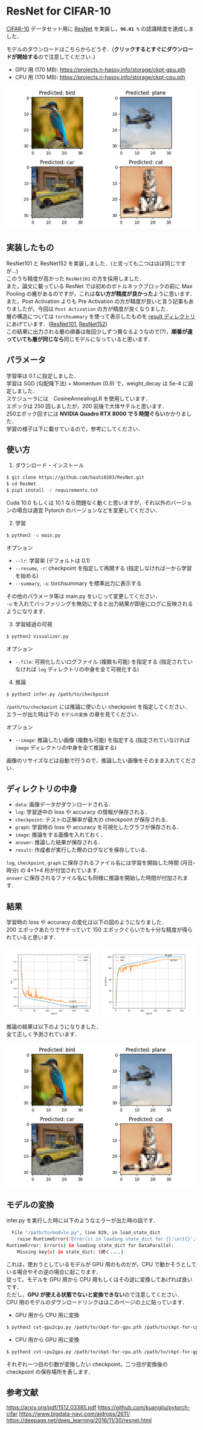 # ResNet for CIFAR-10

[CIFAR-10](https://www.cs.toronto.edu/~kriz/cifar.html) データセット用に [ResNet](https://arxiv.org/pdf/1512.03385.pdf) を実装し，**`96.01 %`** の認識精度を達成しました．

モデルのダウンロードはこちらからどうぞ．(**クリックするとすぐにダウンロードが開始する**ので注意してください．)
- GPU 用 (170 MB): https://projects.n-hassy.info/storage/ckpt-gpu.pth
- CPU 用 (170 MB): https://projects.n-hassy.info/storage/ckpt-cpu.pth

![answer](result/answer.png)

## 実装したもの
ResNet101 と ResNet152 を実装しました．(と言っても二つはほぼ同じですが…)<br>
このうち精度が高かった `ResNet101` の方を採用しました．<br>
また，論文に載っている ResNet では初めのボトルネックブロックの前に Max Pooling の層があるのですが，これは**ない方が精度が良かった**ように思います．<br>
また，Post Activation よりも Pre Activation の方が精度が良いと言う記事もありましたが，今回は `Post Activation` の方が精度が良くなりました．<br>
層の構造については `torchsummary` を使って表示したものを [result ディレクトリ](result) にあげています．([ResNet101](result/resnet101-summary.txt), [ResNet152](result/resnet152-summary.txt))<br>
この結果に出力される層の順番は毎回少しずつ異なるようなので(?)，**順番が違っていても層が同じなら**同じモデルになっていると思います．

## パラメータ
学習率は 0.1 に設定しました．<br>
学習は SGD (勾配降下法) + Momentum (0.9) で，weight_decay は 5e-4 に設定しました．<br>
スケジューラには　CosineAnnealingLR を使用しています．<br>
エポックは 250 回しましたが，200 前後で大体サチルと思います．<br>
250エポック回すには **NVIDIA Quadro RTX 8000 で 5 時間ぐらい**かかりました．<br>
学習の様子は下に載せているので，参考にしてください．

## 使い方
1. ダウンロード・インストール
```bash
$ git clone https://github.com/hashi0203/ResNet.git
$ cd ResNet
$ pip3 install -r requirements.txt
```
Cuda 10.0 もしくは 10.1 なら問題なく動くと思いますが，それ以外のバージョンの場合は適宜 Pytorch のバージョンなどを変更してください．

2. 学習
```bash
$ python3 -u main.py
```
オプション
- `--lr`: 学習率 (デフォルトは 0.1)
- `--resume`, `-r`: checkpoint を指定して再開する (指定しなければ一から学習を始める)
- `--summary`, `-s`: torchsummary を標準出力に表示する

その他のパラメータ等は main.py をいじって変更してください．<br>
`-u` を入れてバッファリングを無効にすると出力結果が即座にログに反映されるようになります．

3. 学習経過の可視
```bash
$ python3 visualizer.py
```
オプション
- `--file`: 可視化したいログファイル (複数も可能) を指定する (指定されていなければ `log` ディレクトリの中身を全て可視化する)

4. 推論
```bash
$ python3 infer.py /path/to/checkpoint
```
`/path/to/checkpoint` には推論に使いたい checkpoint を指定してください．
エラーが出た時は下の `モデルの変換` の章を見てください．

オプション
- `--image`: 推論したい画像 (複数も可能) を指定する (指定されていなければ `image` ディレクトリの中身を全て推論する)

画像のリサイズなどは自動で行うので，推論したい画像をそのまま入れてください．

## ディレクトリの中身
- `data`: 画像データがダウンロードされる．
- `log`: 学習途中の loss や accuracy の情報が保存される．
- `checkpoint`: テストの正解率が最大の checkpoint が保存される．
- `graph`: 学習時の loss や accuracy を可視化したグラフが保存される．
- `image`: 推論をする画像を入れておく．
- `answer`: 推論した結果が保存される．
- `result`: 作成者が実行した際のログなどを保存している．

`log`, `checkpoint`, `graph` に保存されるファイル名には学習を開始した時間 (月日-時分) の 4+1+4 桁が付加されています．<br>
`answer` に保存されるファイル名にも同様に推論を開始した時間が付加されます．

## 結果
学習時の loss や accuracy の変化は以下の図のようになりました．<br>
200 エポックあたりでサチっていて 150 エポックぐらいでも十分な精度が得られていると思います．

<img src="result/loss.png" alt="loss" width="49%"> <img src="result/accuracy.png" alt="accuracy" width="49%">

推論の結果は以下のようになりました．<br>
全て正しく予測されています．

![answer](result/answer.png)

## モデルの変換
infer.py を実行した時に以下のようなエラーが出た時の話です．
```bash
  File "/path/to/module.py", line 829, in load_state_dict
    raise RuntimeError('Error(s) in loading state_dict for {}:\n\t{}'.format(
RuntimeError: Error(s) in loading state_dict for DataParallel:
	Missing key(s) in state_dict: (続く....)
```
これは，使おうとしているモデルが GPU 用のものだが，CPU で動かそうとしている場合やその逆の場合に起こります．<br>
従って，モデルを GPU 用から CPU 用もしくはその逆に変換してあげれば良いです．<br>
ただし，**GPU が使える状態でないと変換できない**ので注意してください．<br>
CPU 用のモデルのダウンロードリンクははこのページの上に貼っています．

- GPU 用から CPU 用に変換
```bash
$ python3 cvt-gpu2cpu.py /path/to/ckpt-for-gpu.pth /path/to/ckpt-for-cpu.pth
```

- CPU 用から GPU 用に変換
```bash
$ python3 cvt-cpu2gpu.py /path/to/ckpt-for-cpu.pth /path/to/ckpt-for-gpu.pth
```

それぞれ一つ目の引数が変換したい checkpoint，二つ目が変換後の checkpoint の保存場所を表します．


## 参考文献
https://arxiv.org/pdf/1512.03385.pdf
https://github.com/kuangliu/pytorch-cifar
https://www.bigdata-navi.com/aidrops/2611/
https://deepage.net/deep_learning/2016/11/30/resnet.html
